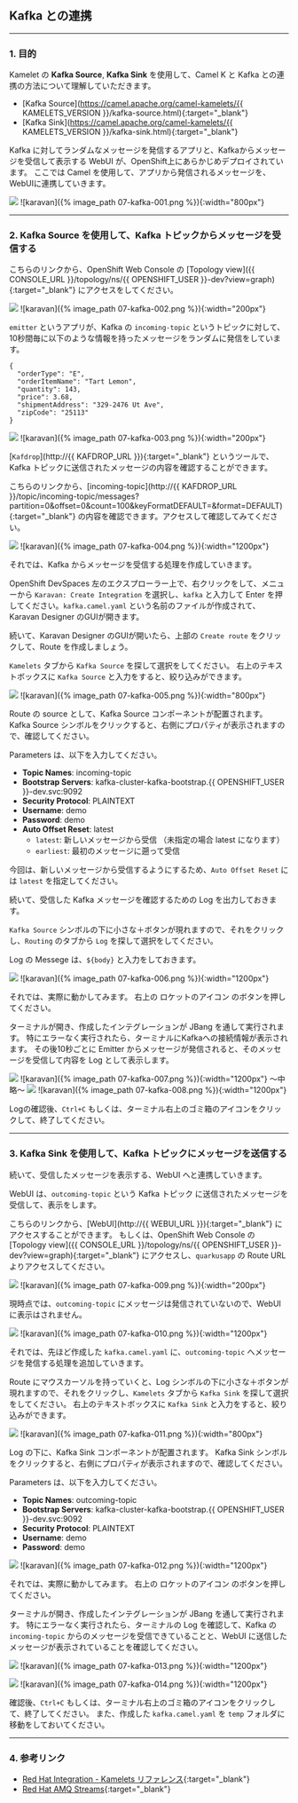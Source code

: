 ## Kafka との連携
---

### 1. 目的

Kamelet の **Kafka Source**, **Kafka Sink** を使用して、Camel K と Kafka との連携の方法について理解していただきます。

* [Kafka Source](https://camel.apache.org/camel-kamelets/{{ KAMELETS_VERSION }}/kafka-source.html){:target="_blank"}
* [Kafka Sink](https://camel.apache.org/camel-kamelets/{{ KAMELETS_VERSION }}/kafka-sink.html){:target="_blank"}

Kafka に対してランダムなメッセージを発信するアプリと、Kafkaからメッセージを受信して表示する WebUI が、OpenShift上にあらかじめデプロイされています。
ここでは Camel を使用して、アプリから発信されるメッセージを、WebUIに連携していきます。

![](images/07-kafka-001.png)
![karavan]({% image_path 07-kafka-001.png %}){:width="800px"}

---

### 2. Kafka Source を使用して、Kafka トピックからメッセージを受信する

こちらのリンクから、OpenShift Web Console の [Topology view]({{ CONSOLE_URL }}/topology/ns/{{ OPENSHIFT_USER }}-dev?view=graph){:target="_blank"} にアクセスをしてください。

![](images/07-kafka-002.png)
![karavan]({% image_path 07-kafka-002.png %}){:width="200px"}

`emitter` というアプリが、Kafka の `incoming-topic` というトピックに対して、10秒間毎に以下のような情報を持ったメッセージをランダムに発信をしています。

```
{
  "orderType": "E", 
  "orderItemName": "Tart Lemon", 
  "quantity": 143, 
  "price": 3.68, 
  "shipmentAddress": "329-2476 Ut Ave", 
  "zipCode": "25113"
}
```

![](images/07-kafka-003.png)
![karavan]({% image_path 07-kafka-003.png %}){:width="200px"}

[`Kafdrop`](http://{{ KAFDROP_URL }}){:target="_blank"} というツールで、Kafka トピックに送信されたメッセージの内容を確認することができます。

 こちらのリンクから、[incoming-topic](http://{{ KAFDROP_URL }}/topic/incoming-topic/messages?partition=0&offset=0&count=100&keyFormatDEFAULT=&format=DEFAULT){:target="_blank"} の内容を確認できます。アクセスして確認してみてください。

![](images/07-kafka-004.png)
![karavan]({% image_path 07-kafka-004.png %}){:width="1200px"}

それでは、Kafka からメッセージを受信する処理を作成していきます。 

OpenShift DevSpaces 左のエクスプローラー上で、右クリックをして、メニューから `Karavan: Create Integration` を選択し、`kafka` と入力して Enter を押してください。`kafka.camel.yaml` という名前のファイルが作成されて、Karavan Designer のGUIが開きます。

続いて、Karavan Designer のGUIが開いたら、上部の `Create route` をクリックして、Route を作成しましょう。

`Kamelets` タブから `Kafka Source` を探して選択をしてください。
右上のテキストボックスに `Kafka Source` と入力をすると、絞り込みができます。

![](images/07-kafka-005.png)
![karavan]({% image_path 07-kafka-005.png %}){:width="800px"}

Route の source として、Kafka Source コンポーネントが配置されます。
Kafka Source シンボルをクリックすると、右側にプロパティが表示されますので、確認してください。

Parameters は、以下を入力してください。

* **Topic Names**: incoming-topic
* **Bootstrap Servers**: kafka-cluster-kafka-bootstrap.{{ OPENSHIFT_USER }}-dev.svc:9092
* **Security Protocol**: PLAINTEXT
* **Username**: demo
* **Password**: demo
* **Auto Offset Reset**: latest
  * `latest`: 新しいメッセージから受信 （未指定の場合 latest になります）
  * `earliest`: 最初のメッセージに遡って受信

今回は、新しいメッセージから受信するようにするため、`Auto Offset Reset` には `latest` を指定してください。

続いて、受信した Kafka メッセージを確認するための Log を出力しておきます。

`Kafka Source` シンボルの下に小さな＋ボタンが現れますので、それをクリックし、`Routing` のタブから `Log` を探して選択をしてください。

Log の Messege は、`${body}` と入力をしておきます。

![](images/07-kafka-006.png)
![karavan]({% image_path 07-kafka-006.png %}){:width="1200px"}

それでは、実際に動かしてみます。
右上の ロケットのアイコン のボタンを押してください。

ターミナルが開き、作成したインテグレーションが JBang を通して実行されます。
特にエラーなく実行されたら、ターミナルにKafkaへの接続情報が表示されます。
その後10秒ごとに Emitter からメッセージが発信されると、そのメッセージを受信して内容を Log として表示します。

![](images/07-kafka-007.png)
![karavan]({% image_path 07-kafka-007.png %}){:width="1200px"}
〜中略〜
![](images/07-kafka-008.png)
![karavan]({% image_path 07-kafka-008.png %}){:width="1200px"}

Logの確認後、`Ctrl+C` もしくは、ターミナル右上のゴミ箱のアイコンをクリックして、終了してください。

---

### 3. Kafka Sink を使用して、Kafka トピックにメッセージを送信する

続いて、受信したメッセージを表示する、WebUI へと連携していきます。

WebUI は、`outcoming-topic` という Kafka トピック に送信されたメッセージを受信して、表示をします。

こちらのリンクから、[WebUI](http://{{ WEBUI_URL }}){:target="_blank"} にアクセスすることができます。
もしくは、OpenShift Web Console の [Topology view]({{ CONSOLE_URL }}/topology/ns/{{ OPENSHIFT_USER }}-dev?view=graph){:target="_blank"} にアクセスし、`quarkusapp` の Route URL よりアクセスしてください。

![](images/07-kafka-009.png)
![karavan]({% image_path 07-kafka-009.png %}){:width="200px"}

現時点では、`outcoming-topic` にメッセージは発信されていないので、WebUIに表示はされません。

![](images/07-kafka-010.png)
![karavan]({% image_path 07-kafka-010.png %}){:width="1200px"}

それでは、先ほど作成した `kafka.camel.yaml` に、`outcoming-topic` へメッセージを発信する処理を追加していきます。

Route にマウスカーソルを持っていくと、Log シンボルの下に小さな＋ボタンが現れますので、それをクリックし、`Kamelets` タブから `Kafka Sink` を探して選択をしてください。
右上のテキストボックスに `Kafka Sink` と入力をすると、絞り込みができます。

![](images/07-kafka-011.png)
![karavan]({% image_path 07-kafka-011.png %}){:width="800px"}

Log の下に、Kafka Sink コンポーネントが配置されます。
Kafka Sink シンボルをクリックすると、右側にプロパティが表示されますので、確認してください。

Parameters は、以下を入力してください。

* **Topic Names**: outcoming-topic
* **Bootstrap Servers**: kafka-cluster-kafka-bootstrap.{{ OPENSHIFT_USER }}-dev.svc:9092
* **Security Protocol**: PLAINTEXT
* **Username**: demo
* **Password**: demo

![](images/07-kafka-012.png)
![karavan]({% image_path 07-kafka-012.png %}){:width="1200px"}

それでは、実際に動かしてみます。
右上の ロケットのアイコン のボタンを押してください。

ターミナルが開き、作成したインテグレーションが JBang を通して実行されます。
特にエラーなく実行されたら、ターミナルの Log を確認して、Kafka の `incoming-topic` からのメッセージを受信できていることと、WebUI に送信したメッセージが表示されていることを確認してください。

![](images/07-kafka-013.png)
![karavan]({% image_path 07-kafka-013.png %}){:width="1200px"}

![](images/07-kafka-014.png)
![karavan]({% image_path 07-kafka-014.png %}){:width="1200px"}

確認後、`Ctrl+C` もしくは、ターミナル右上のゴミ箱のアイコンをクリックして、終了してください。
また、作成した `kafka.camel.yaml` を `temp` フォルダに移動をしておいてください。 

---

### 4. 参考リンク

* [Red Hat Integration - Kamelets リファレンス](https://access.redhat.com/documentation/ja-jp/red_hat_integration/2022.q4/html/kamelets_reference/kafka-sink){:target="_blank"}
* [Red Hat AMQ Streams](https://access.redhat.com/documentation/en-us/red_hat_amq_streams){:target="_blank"}